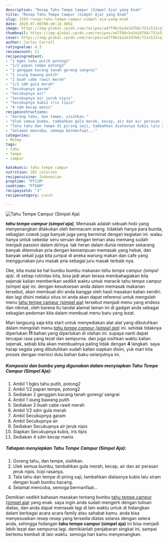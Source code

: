 ```yaml
---
description: "Resep Tahu Tempe Campur (Simpel Aja) yang Enak"
title: "Resep Tahu Tempe Campur (Simpel Aja) yang Enak"
slug: 2293-resep-tahu-tempe-campur-simpel-aja-yang-enak
date: 2020-07-06T00:49:24.906Z
image: https://img-global.cpcdn.com/recipes/ad7f86cba3e2d7b8/751x532cq70/tahu-tempe-campur-simpel-aja-foto-resep-utama.jpg
thumbnail: https://img-global.cpcdn.com/recipes/ad7f86cba3e2d7b8/751x532cq70/tahu-tempe-campur-simpel-aja-foto-resep-utama.jpg
cover: https://img-global.cpcdn.com/recipes/ad7f86cba3e2d7b8/751x532cq70/tahu-tempe-campur-simpel-aja-foto-resep-utama.jpg
author: Carlos Carroll
ratingvalue: 4.3
reviewcount: 11
recipeingredient:
- "1 bgks tahu putih potong2"
- "1/2 papan tempe potong2"
- "2 genggam kacang tanah goreng sangrai"
- "1 siung bawang putih"
- "2 buah cabe rawit merah"
- "1/2 sdm gula merah"
- "Secukupnya garam"
- "Secukupnya air"
- "Secukupnya air jeruk nipis"
- "Secukupnya kubis iris tipis"
- "4 sdm kecap manis"
recipeinstructions:
- "Goreng tahu, dan tempe, sisihkan."
- "Ulek semua bumbu, tambahkan gula merah, kecap, air dan air perasan jeruk nipis. Icipi rasanya."
- "Tata tahu dan tempe di piring saji, tambahkan diatasnya kubis lalu siram dengan kuah bumbu kacang."
- "Selamat mencoba, semoga bermanfaat..."
categories:
- Resep
tags:
- tahu
- tempe
- campur

katakunci: tahu tempe campur 
nutrition: 282 calories
recipecuisine: Indonesian
preptime: "PT11M"
cooktime: "PT56M"
recipeyield: "3"
recipecategory: Lunch

---
```



![Tahu Tempe Campur (Simpel Aja)](https://img-global.cpcdn.com/recipes/ad7f86cba3e2d7b8/751x532cq70/tahu-tempe-campur-simpel-aja-foto-resep-utama.jpg)

<b><i>tahu tempe campur (simpel aja)</i></b>, Memasak adalah sebuah hobi yang menyenangkan dilakukan oleh bermacam orang. tidaklah hanya para bunda, sebagian cowok juga banyak juga yang berminat dengan kegiatan ini. walau hanya untuk sekedar seru seruan dengan teman atau memang sudah menjadi passion dalam dirinya. tak heran dalam dunia restoran sekarang banyak ditemukan pria dengan kemampuan memasak yang hebat, dan banyak sekali juga kita jumpai di aneka warung makan dan cafe yang menggunakan juru masak pria sebagai juru masak terbaik nya.

Oke, kita mulai ke hal bumbu bumbu makanan <i>tahu tempe campur (simpel aja)</i>. di setiap rutinitas kita, bisa jadi akan terasa membahagiakan bila sejenak kalian memberikan sedikit waktu untuk meracik tahu tempe campur (simpel aja) ini. dengan kesuksesan anda dalam memasak makanan tersebut, akan membuat diri anda bangga oleh hasil masakan kalian sendiri. dan lagi disini melalui situs ini anda akan dapat referensi untuk mengolah menu <u>tahu tempe campur (simpel aja)</u> tersebut menjadi menu yang endess dan nikmat, oleh karena itu tandai alamat laman ini di gadget anda sebagai sebagian pedoman kita dalam membuat menu baru yang lezat.




Mari langsung saja kita start untuk menyediakan alat alat yang dibutuhkan dalam mengolah menu <u><i>tahu tempe campur (simpel aja)</i></u> ini. setidak tidaknya diperlukan <b>11</b> bahan yang diperlukan di olahan ini. supaya nanti dapat tercapai rasa yang lezat dan sempurna. dan juga sisihkan waktu kalian sejenak, sebab kita akan membuatnya paling tidak dengan <b>4</b> langkah. saya harap segala yang dibutuhkan sudah kalian siapkan disini, yuk mari kita proses dengan merinci dulu bahan baku selanjutnya ini.

<!--inarticleads1-->

##### Komposisi dan bumbu yang digunakan dalam menyiapkan Tahu Tempe Campur (Simpel Aja):

1. Ambil 1 bgks tahu putih, potong2
1. Ambil 1/2 papan tempe, potong2
1. Sediakan 2 genggam kacang tanah goreng/ sangrai
1. Ambil 1 siung bawang putih
1. Sediakan 2 buah cabe rawit merah
1. Ambil 1/2 sdm gula merah
1. Ambil Secukupnya garam
1. Ambil Secukupnya air
1. Sediakan Secukupnya air jeruk nipis
1. Siapkan Secukupnya kubis, iris tipis
1. Sediakan 4 sdm kecap manis




<!--inarticleads2-->

##### Tahapan menyiapkan Tahu Tempe Campur (Simpel Aja):

1. Goreng tahu, dan tempe, sisihkan.
1. Ulek semua bumbu, tambahkan gula merah, kecap, air dan air perasan jeruk nipis. Icipi rasanya.
1. Tata tahu dan tempe di piring saji, tambahkan diatasnya kubis lalu siram dengan kuah bumbu kacang.
1. Selamat mencoba, semoga bermanfaat...




Demikian sedikit bahasan masakan tentang bumbu <u>tahu tempe campur (simpel aja)</u> yang enak. saya ingin anda sudah mengerti dengan tulisan diatas, dan anda dapat memasak lagi di lain waktu untuk di hidangkan dalam berbagai acara acara family atau sahabat kamu. anda bisa menyesuaikan resep resep yang tersedia diatas selaras dengan selera anda, sehingga hidangan <b>tahu tempe campur (simpel aja)</b> ini bisa menjadi lebih lezat dan sempurna lagi. demikianlah penjabaran singkat ini, sampai bertemu kembali di lain waktu. semoga hari kamu menyenangkan.
